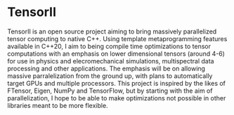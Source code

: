 # TensorII

TensorII is an open source project aiming to bring massively parallelized tensor computing to native C++. Using template metaprogramming features available in C++20, I aim to being compile time optimizations to tensor computations with an emphasis on lower dimensional tensors (around 4-6) for use in physics and elecromechanical simulations, multispectral data processing and other applications.
The emphasis will be on allowing massive parralelization from the ground up, with plans to automatically target GPUs and multiple processors. This project is inspired by the likes of FTensor, Eigen, NumPy and TensorFlow, but by starting with the aim of parallelization, I hope to be able to make optimizations not possible in other libraries meant to be more flexible.
